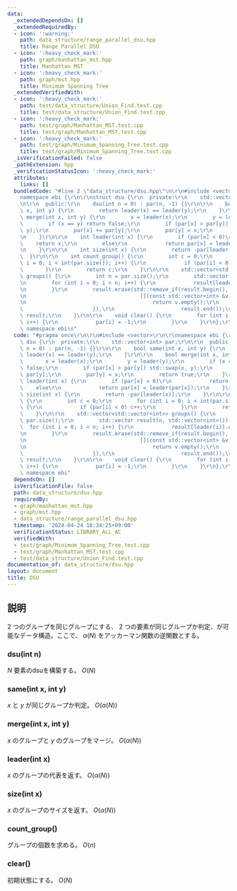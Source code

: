 ```yaml
---
data:
  _extendedDependsOn: []
  _extendedRequiredBy:
  - icon: ':warning:'
    path: data_structure/range_parallel_dsu.hpp
    title: Range Parallel DSU
  - icon: ':heavy_check_mark:'
    path: graph/manhattan_mst.hpp
    title: Manhattan MST
  - icon: ':heavy_check_mark:'
    path: graph/mst.hpp
    title: Minimum Spanning Tree
  _extendedVerifiedWith:
  - icon: ':heavy_check_mark:'
    path: test/data_structure/Union_Find.test.cpp
    title: test/data_structure/Union_Find.test.cpp
  - icon: ':heavy_check_mark:'
    path: test/graph/Manhattan_MST.test.cpp
    title: test/graph/Manhattan_MST.test.cpp
  - icon: ':heavy_check_mark:'
    path: test/graph/Minimum_Spanning_Tree.test.cpp
    title: test/graph/Minimum_Spanning_Tree.test.cpp
  _isVerificationFailed: false
  _pathExtension: hpp
  _verificationStatusIcon: ':heavy_check_mark:'
  attributes:
    links: []
  bundledCode: "#line 2 \"data_structure/dsu.hpp\"\n\r\n#include <vector>\r\n\r\n\
    namespace ebi {\r\n\r\nstruct dsu {\r\n  private:\r\n    std::vector<int> par;\r\
    \n\r\n  public:\r\n    dsu(int n = 0) : par(n, -1) {}\r\n\r\n    bool same(int\
    \ x, int y) {\r\n        return leader(x) == leader(y);\r\n    }\r\n\r\n    bool\
    \ merge(int x, int y) {\r\n        x = leader(x);\r\n        y = leader(y);\r\n\
    \        if (x == y) return false;\r\n        if (par[x] > par[y]) std::swap(x,\
    \ y);\r\n        par[x] += par[y];\r\n        par[y] = x;\r\n        return true;\r\
    \n    }\r\n\r\n    int leader(int x) {\r\n        if (par[x] < 0)\r\n        \
    \    return x;\r\n        else\r\n            return par[x] = leader(par[x]);\r\
    \n    }\r\n\r\n    int size(int x) {\r\n        return -par[leader(x)];\r\n  \
    \  }\r\n\r\n    int count_group() {\r\n        int c = 0;\r\n        for (int\
    \ i = 0; i < int(par.size()); i++) {\r\n            if (par[i] < 0) c++;\r\n \
    \       }\r\n        return c;\r\n    }\r\n\r\n    std::vector<std::vector<int>>\
    \ groups() {\r\n        int n = par.size();\r\n        std::vector result(n, std::vector<int>());\r\
    \n        for (int i = 0; i < n; i++) {\r\n            result[leader(i)].emplace_back(i);\r\
    \n        }\r\n        result.erase(std::remove_if(result.begin(), result.end(),\r\
    \n                                    [](const std::vector<int> &v) -> bool {\r\
    \n                                        return v.empty();\r\n              \
    \                      }),\r\n                     result.end());\r\n        return\
    \ result;\r\n    }\r\n\r\n    void clear() {\r\n        for (int i = 0; i < int(par.size());\
    \ i++) {\r\n            par[i] = -1;\r\n        }\r\n    }\r\n};\r\n\r\n}  //\
    \ namespace ebi\n"
  code: "#pragma once\r\n\r\n#include <vector>\r\n\r\nnamespace ebi {\r\n\r\nstruct\
    \ dsu {\r\n  private:\r\n    std::vector<int> par;\r\n\r\n  public:\r\n    dsu(int\
    \ n = 0) : par(n, -1) {}\r\n\r\n    bool same(int x, int y) {\r\n        return\
    \ leader(x) == leader(y);\r\n    }\r\n\r\n    bool merge(int x, int y) {\r\n \
    \       x = leader(x);\r\n        y = leader(y);\r\n        if (x == y) return\
    \ false;\r\n        if (par[x] > par[y]) std::swap(x, y);\r\n        par[x] +=\
    \ par[y];\r\n        par[y] = x;\r\n        return true;\r\n    }\r\n\r\n    int\
    \ leader(int x) {\r\n        if (par[x] < 0)\r\n            return x;\r\n    \
    \    else\r\n            return par[x] = leader(par[x]);\r\n    }\r\n\r\n    int\
    \ size(int x) {\r\n        return -par[leader(x)];\r\n    }\r\n\r\n    int count_group()\
    \ {\r\n        int c = 0;\r\n        for (int i = 0; i < int(par.size()); i++)\
    \ {\r\n            if (par[i] < 0) c++;\r\n        }\r\n        return c;\r\n\
    \    }\r\n\r\n    std::vector<std::vector<int>> groups() {\r\n        int n =\
    \ par.size();\r\n        std::vector result(n, std::vector<int>());\r\n      \
    \  for (int i = 0; i < n; i++) {\r\n            result[leader(i)].emplace_back(i);\r\
    \n        }\r\n        result.erase(std::remove_if(result.begin(), result.end(),\r\
    \n                                    [](const std::vector<int> &v) -> bool {\r\
    \n                                        return v.empty();\r\n              \
    \                      }),\r\n                     result.end());\r\n        return\
    \ result;\r\n    }\r\n\r\n    void clear() {\r\n        for (int i = 0; i < int(par.size());\
    \ i++) {\r\n            par[i] = -1;\r\n        }\r\n    }\r\n};\r\n\r\n}  //\
    \ namespace ebi"
  dependsOn: []
  isVerificationFile: false
  path: data_structure/dsu.hpp
  requiredBy:
  - graph/manhattan_mst.hpp
  - graph/mst.hpp
  - data_structure/range_parallel_dsu.hpp
  timestamp: '2024-04-24 16:34:25+09:00'
  verificationStatus: LIBRARY_ALL_AC
  verifiedWith:
  - test/graph/Minimum_Spanning_Tree.test.cpp
  - test/graph/Manhattan_MST.test.cpp
  - test/data_structure/Union_Find.test.cpp
documentation_of: data_structure/dsu.hpp
layout: document
title: DSU
---
```


## 説明

$2$ つのグループを同じグループにする、 $2$ つの要素が同じグループか判定、が可能なデータ構造。ここで、 $\alpha(N)$ をアッカーマン関数の逆関数とする。

### dsu(int n)

$N$ 要素のdsuを構築する。 $O(N)$

### same(int x, int y)

$x$ と $y$ が同じグループか判定。 $O(\alpha(N))$

### merge(int x, int y)

$x$ のグループと $y$ のグループをマージ。 $O(\alpha(N))$

### leader(int x)

$x$ のグループの代表を返す。 $O(\alpha(N))$

### size(int x)

$x$ のグループのサイズを返す。 $O(\alpha(N))$

### count_group()

グループの個数を求める。 $O(n)$

### clear()

初期状態にする。 $O(N)$